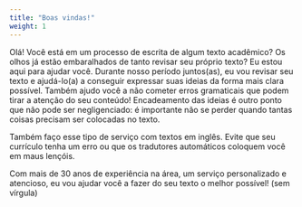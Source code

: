 ```yaml
---
title: "Boas vindas!"
weight: 1
---
```


Olá! Você está em um processo de escrita de algum texto acadêmico? Os olhos já estão embaralhados de tanto revisar seu próprio texto? Eu estou aqui para ajudar você. Durante nosso período juntos(as), eu vou revisar seu texto e ajudá-lo(a) a conseguir expressar suas ideias da forma mais clara possível. Também ajudo você a não cometer erros gramaticais que podem tirar a atenção do seu conteúdo! Encadeamento das ideias é outro ponto que não pode ser negligenciado: é importante não se perder quando tantas coisas precisam ser colocadas no texto.

Também faço esse tipo de serviço com textos em inglês. Evite que seu currículo tenha um erro ou que os tradutores automáticos coloquem você em maus lençóis.

Com mais de 30 anos de experiência na área, um serviço personalizado e atencioso, eu vou ajudar você a fazer do seu texto o melhor possível! (sem vírgula)

